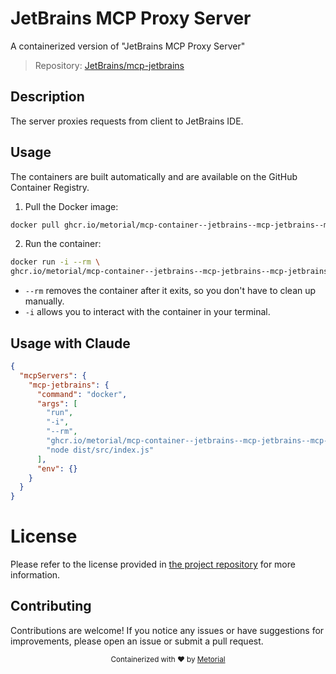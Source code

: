 
# JetBrains MCP Proxy Server

A containerized version of "JetBrains MCP Proxy Server"

> Repository: [JetBrains/mcp-jetbrains](https://github.com/JetBrains/mcp-jetbrains)

## Description

The server proxies requests from client to JetBrains IDE.


## Usage

The containers are built automatically and are available on the GitHub Container Registry.

1. Pull the Docker image:

```bash
docker pull ghcr.io/metorial/mcp-container--jetbrains--mcp-jetbrains--mcp-jetbrains
```

2. Run the container:

```bash
docker run -i --rm \ 
ghcr.io/metorial/mcp-container--jetbrains--mcp-jetbrains--mcp-jetbrains  "node dist/src/index.js"
```

- `--rm` removes the container after it exits, so you don't have to clean up manually.
- `-i` allows you to interact with the container in your terminal.




## Usage with Claude

```json
{
  "mcpServers": {
    "mcp-jetbrains": {
      "command": "docker",
      "args": [
        "run",
        "-i",
        "--rm",
        "ghcr.io/metorial/mcp-container--jetbrains--mcp-jetbrains--mcp-jetbrains",
        "node dist/src/index.js"
      ],
      "env": {}
    }
  }
}
```

# License

Please refer to the license provided in [the project repository](https://github.com/JetBrains/mcp-jetbrains) for more information.

## Contributing

Contributions are welcome! If you notice any issues or have suggestions for improvements, please open an issue or submit a pull request.

<div align="center">
  <sub>Containerized with ❤️ by <a href="https://metorial.com">Metorial</a></sub>
</div>
  